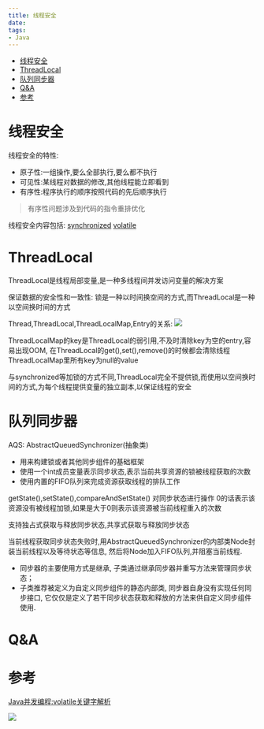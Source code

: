 ```yaml
---
title: 线程安全
date: 
tags:
- Java
---
```

<!-- TOC -->

- [线程安全](#线程安全)
- [ThreadLocal](#threadlocal)
- [队列同步器](#队列同步器)
- [Q&A](#qa)
- [参考](#参考)

<!-- /TOC -->

# 线程安全

线程安全的特性:

* 原子性:一组操作,要么全部执行,要么都不执行
* 可见性:某线程对数据的修改,其他线程能立即看到
* 有序性:程序执行的顺序按照代码的先后顺序执行

> 有序性问题涉及到代码的指令重排优化

线程安全内容包括:
[synchronized](./05.synchronized.md)
[volatile](./06.volatile.md)

# ThreadLocal

ThreadLocal是线程局部变量,是一种多线程间并发访问变量的解决方案

保证数据的安全性和一致性:
锁是一种以时间换空间的方式,而ThreadLocal是一种以空间换时间的方式

Thread,ThreadLocal,ThreadLocalMap,Entry的关系:
![](https://raw.githubusercontent.com/LuVx21/doc/master/source/_posts/99.img/threadlocal.png)

ThreadLocalMap的key是ThreadLocal的弱引用,不及时清除key为空的entry,容易出现OOM,
在ThreadLocal的get(),set(),remove()的时候都会清除线程ThreadLocalMap里所有key为null的value

与synchronized等加锁的方式不同,ThreadLocal完全不提供锁,而使用以空间换时间的方式,为每个线程提供变量的独立副本,以保证线程的安全

# 队列同步器

AQS: AbstractQueuedSynchronizer(抽象类)

* 用来构建锁或者其他同步组件的基础框架
* 使用一个int成员变量表示同步状态,表示当前共享资源的锁被线程获取的次数
* 使用内置的FIFO队列来完成资源获取线程的排队工作

getState(),setState(),compareAndSetState() 对同步状态进行操作
0的话表示该资源没有被线程加锁,如果是大于0则表示该资源被当前线程重入的次数

支持独占式获取与释放同步状态,共享式获取与释放同步状态

当前线程获取同步状态失败时,用AbstractQueuedSynchronizer的内部类Node封装当前线程以及等待状态等信息,
然后将Node加入FIFO队列,并阻塞当前线程.

* 同步器的主要使用方式是继承, 子类通过继承同步器并重写方法来管理同步状态；
* 子类推荐被定义为自定义同步组件的静态内部类, 同步器自身没有实现任何同步接口, 它仅仅是定义了若干同步状态获取和释放的方法来供自定义同步组件使用.

# Q&A

# 参考

[Java并发编程:volatile关键字解析](http://www.cnblogs.com/dolphin0520/p/3920373.html)


[![](https://static.segmentfault.com/v-5b1df2a7/global/img/creativecommons-cc.svg)](https://creativecommons.org/licenses/by-nc-nd/4.0/)